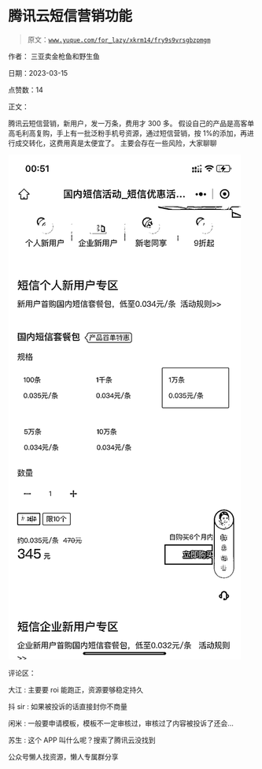 # 腾讯云短信营销功能

> 原文：[`www.yuque.com/for_lazy/xkrm14/fry9s9vrsgbzpmgm`](https://www.yuque.com/for_lazy/xkrm14/fry9s9vrsgbzpmgm)



作者： 三亚卖金枪鱼和野生鱼



日期：2023-03-15



点赞数：14



正文：



腾讯云短信营销，新用户，发一万条，费用才 300 多。 假设自己的产品是高客单高毛利高复购，手上有一批泛粉手机号资源，通过短信营销，按 1%的添加，再进行成交转化，这费用真是太便宜了。 主要会存在一些风险，大家聊聊



![](img/c17818a677bfd8d9d0362321d599f960.png)  

评论区：



大江 : 主要要 roi 能跑正，资源要够稳定持久



抖 sir : 如果被投诉的话直接封你不商量



闲米 : 一般要申请模板，模板不一定审核过，审核过了内容被投诉了还会...



苏生 : 这个 APP 叫什么呢？搜索了腾讯云没找到



公众号懒人找资源，懒人专属群分享

